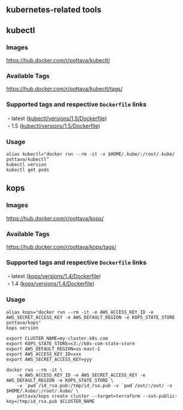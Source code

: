 kubernetes-related tools
---

## kubectl

### Images

https://hub.docker.com/r/pottava/kubectl/

### Available Tags

https://hub.docker.com/r/pottava/kubectl/tags/

### Supported tags and respective `Dockerfile` links

・latest ([kubectl/versions/1.5/Dockerfile](https://github.com/pottava/docker-kubernetes/blob/master/kubectl/versions/1.5/Dockerfile))  
・1.5 ([kubectl/versions/1.5/Dockerfile](https://github.com/pottava/docker-kubernetes/blob/master/kubectl/versions/1.5/Dockerfile))  

### Usage

```
alias kubectl="docker run --rm -it -v $HOME/.kube/:/root/.kube/ pottava/kubectl"
kubectl version
kubectl get pods
```

## kops

### Images

https://hub.docker.com/r/pottava/kops/

### Available Tags

https://hub.docker.com/r/pottava/kops/tags/

### Supported tags and respective `Dockerfile` links

・latest ([kops/versions/1.4/Dockerfile](https://github.com/pottava/docker-kubernetes/blob/master/kops/versions/1.4/Dockerfile))  
・1.4 ([kops/versions/1.4/Dockerfile](https://github.com/pottava/docker-kubernetes/blob/master/kops/versions/1.4/Dockerfile))  

### Usage

```
alias kops="docker run --rm -it -e AWS_ACCESS_KEY_ID -e AWS_SECRET_ACCESS_KEY -e AWS_DEFAULT_REGION -e KOPS_STATE_STORE pottava/kops"
kops version

export CLUSTER_NAME=my-cluster.k8s.com
export KOPS_STATE_STORE=s3://k8s-com-state-store
export AWS_DEFAULT_REGION=us-east-1
export AWS_ACCESS_KEY_ID=xxx
export AWS_SECRET_ACCESS_KEY=yyy

docker run --rm -it \
    -e AWS_ACCESS_KEY_ID -e AWS_SECRET_ACCESS_KEY -e AWS_DEFAULT_REGION -e KOPS_STATE_STORE \
    -v `pwd`/id_rsa.pub:/tmp/id_rsa.pub -v `pwd`/out/:/out/ -v $HOME/.kube/:/root/.kube/ \
    pottava/kops create cluster --target=terraform --ssh-public-key=/tmp/id_rsa.pub $CLUSTER_NAME
```
